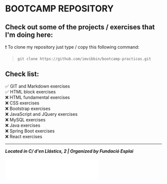 # BOOTCAMP REPOSITORY
## Check out some of the projects / exercises that I'm doing here:

:exclamation: To clone my repository just type / copy this following command:  

>`git clone https://github.com/imvibbin/bootcamp-practicas.git`  
## Check list:
:white_check_mark: GIT and Markdown exercises  
:white_check_mark: HTML block exercises  
:x: HTML fundamental exercises  
:x: CSS exercises  
:x: Bootstrap exercises  
:x: JavaScript and JQuery exercises  
:x: MySQL exercises  
:x: Java exercises  
:x: Spring Boot exercises  
:x: React exercises  
***
***Located in C/ d'en Llástics, 2 | Organized by Fundació Esplai***  

<img src="./EJERCICIOS-HTML/images/esplailogo.png" alt="Esplai Logo" width="300px">
